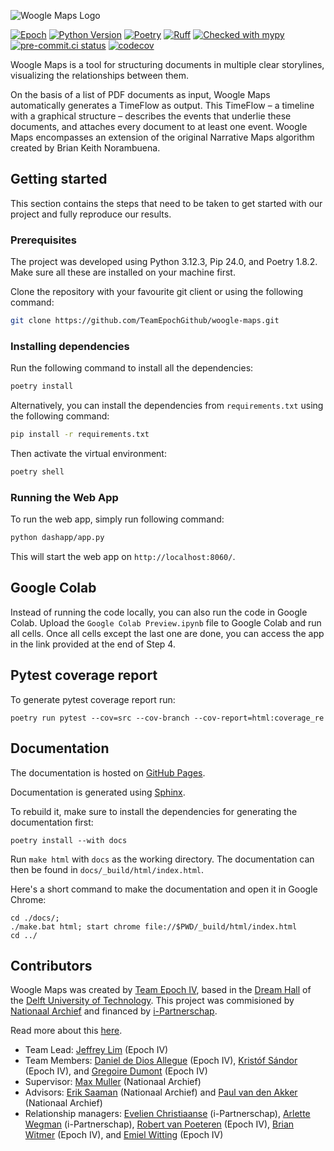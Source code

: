 ![Woogle Maps Logo](https://raw.githubusercontent.com/TeamEpochGithub/woogle-maps/main/assets/Woogle_Maps_Logo_Auto.svg)

[![Epoch](https://img.shields.io/endpoint?url=https%3A%2F%2Fraw.githubusercontent.com%2FJeffrey-Lim%2Fepoch-dvdscreensaver%2Fmaster%2Fbadge.json)](https://teamepoch.ai/)
[![Python Version](https://img.shields.io/badge/python-3.12-blue.svg)](https://www.python.org/downloads/)
[![Poetry](https://img.shields.io/endpoint?url=https://python-poetry.org/badge/v0.json)](https://python-poetry.org/)
[![Ruff](https://img.shields.io/endpoint?url=https://raw.githubusercontent.com/astral-sh/ruff/main/assets/badge/v2.json)](https://github.com/astral-sh/ruff)
[![Checked with mypy](https://www.mypy-lang.org/static/mypy_badge.svg)](https://mypy-lang.org/)
[![pre-commit.ci status](https://results.pre-commit.ci/badge/github/TeamEpochGithub/woogle-maps/main.svg)](https://results.pre-commit.ci/latest/github/TeamEpochGithub/woogle-maps/main)
[![codecov](https://codecov.io/gh/TeamEpochGithub/woogle-maps/graph/badge.svg?token=VCIQ3UDFUI)](https://codecov.io/gh/TeamEpochGithub/woogle-maps)

Woogle Maps is a tool for structuring documents in multiple clear storylines, visualizing the relationships between them.

On the basis of a list of PDF documents as input, Woogle Maps automatically generates a TimeFlow as output.
This TimeFlow – a timeline with a graphical structure – describes the events that underlie these documents,
and attaches every document to at least one event.
Woogle Maps encompasses an extension of the original Narrative Maps algorithm created by Brian Keith Norambuena.

## Getting started

This section contains the steps that need to be taken to get started with our project and fully reproduce our results.

### Prerequisites

The project was developed using Python 3.12.3, Pip 24.0, and Poetry 1.8.2. Make sure all these are installed on your machine first.

Clone the repository with your favourite git client or using the following command:

```bash
git clone https://github.com/TeamEpochGithub/woogle-maps.git
```

### Installing dependencies

Run the following command to install all the dependencies:

```bash
poetry install
```

Alternatively, you can install the dependencies from `requirements.txt` using the following command:

```bash
pip install -r requirements.txt
```

Then activate the virtual environment:

```bash
poetry shell
```

### Running the Web App

To run the web app, simply run following command:

```bash
python dashapp/app.py
```

This will start the web app on `http://localhost:8060/`.

## Google Colab

Instead of running the code locally, you can also run the code in Google Colab.
Upload the `Google Colab Preview.ipynb` file to Google Colab and run all cells.
Once all cells except the last one are done, you can access the app in the link provided at the end of Step 4.

## Pytest coverage report

To generate pytest coverage report run:

```shell
poetry run pytest --cov=src --cov-branch --cov-report=html:coverage_re
```

## Documentation

The documentation is hosted on [GitHub Pages](https://teamepochgithub.github.io/woogle-maps/).

Documentation is generated using [Sphinx](https://www.sphinx-doc.org/en/master/).

To rebuild it, make sure to install the dependencies for generating the documentation first:

```shell
poetry install --with docs
```

Run `make html` with `docs` as the working directory. The documentation can then be found in `docs/_build/html/index.html`.

Here's a short command to make the documentation and open it in Google Chrome:

```shell
cd ./docs/;
./make.bat html; start chrome file://$PWD/_build/html/index.html
cd ../
```

## Contributors

Woogle Maps was created by [Team Epoch IV](https://teamepoch.ai/team), based in the [Dream Hall](https://www.tudelft.nl/ddream) of the [Delft University of Technology](https://www.tudelft.nl/).
This project was commisioned by [Nationaal Archief](https://www.nationaalarchief.nl/) and financed by [i-Partnerschap](https://www.rijksorganisatieodi.nl/i-partnerschap).

Read more about this [here](https://teamepoch.ai/competitions#Government).

- Team Lead: [Jeffrey Lim](https://www.linkedin.com/in/jeffrey-si-hau-lim/) (Epoch IV)
- Team Members: [Daniel de Dios Allegue](https://www.linkedin.com/in/daniel-de-dios-allegue/) (Epoch IV), [Kristóf Sándor](https://www.linkedin.com/in/kristof-sandor/) (Epoch IV), and [Gregoire Dumont](https://www.linkedin.com/in/gregoire-dumont-592586240/) (Epoch IV)
- Supervisor: [Max Muller](https://www.linkedin.com/in/max-muller-2861625b/) (Nationaal Archief)
- Advisors: [Erik Saaman](https://www.linkedin.com/in/erik-saaman-5246624/) (Nationaal Archief) and [Paul van den Akker](https://www.linkedin.com/in/paulvdakker/) (Nationaal Archief)
- Relationship managers: [Evelien Christiaanse](https://www.linkedin.com/in/evelienchristiaanse/) (i-Partnerschap), [Arlette Wegman](https://www.linkedin.com/in/arlettewegman/t) (i-Partnerschap), [Robert van Poeteren](https://www.linkedin.com/in/robert-van-poeteren-994041283/) (Epoch IV), [Brian Witmer](https://www.linkedin.com/in/brian-witmer-222028190/) (Epoch IV), and [Emiel Witting](https://www.linkedin.com/in/emiel-witting-3b515a290/) (Epoch IV)

